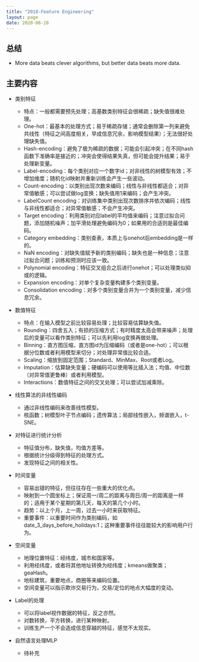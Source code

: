 ```yaml
---
title: "2018-Feature Engineering"
layout: page
date: 2020-06-28
---
```


## 总结

- More data beats clever algorithms, but better data beats more data. 

## 主要内容

- 类别特征
    - 特点：一般都需要预先处理；高基数类别特征会很稀疏；缺失值很难处理。
    - One-hot：最基本的处理方式；易于稀疏存储；通常会删除第一列来避免共线性（特征之间高度相关，早成信息冗余，影响模型结果）；无法很好处理缺失值。
    - Hash-encoding：避免了极为稀疏的数据；可能会引起冲突；在不同hash函数下准确率是接近的；冲突会使得结果失真，但可能会提升结果；易于处理新变量。
    - Label-encoding：每个类别对应一个数字id；对非线性的树模型有效；不增加维度；随机化id映射并重新训练会产生一些波动。
    - Count-encoding：以类别出现次数来编码；线性与非线性都适合；对异常值敏感；可以尝试做log变换；缺失值用1来编码；会产生冲突。
    - LabelCount encoding：对训练集中类别出现次数排序并依次编码；线性与非线性都适合；对异常值敏感；不会产生冲突。
    - Target encoding：利用类别对应label的平均值来编码；注意过拟合问题，添加随机噪声；加平滑处理避免编码为0；如果用的合适则是最佳编码。
    - Category embedding：类别查表，本质上与onehot后embedding是一样的。
    - NaN encoding：对缺失值赋予新的类别编码；缺失也是一种信息；注意过拟合问题；训练和预测时应该一致。
    - Polynomial encoding：特征交叉组合之后进行onehot；可以处理类似抑或的逻辑。
    - Expansion encoding：对单个复杂变量构建多个类别变量。
    - Consolidation encoding：对多个类别变量合并为一个类别变量，减少信息冗余。

- 数值特征
    - 特点：在输入模型之前比较容易处理；比较容易估算缺失值。
    - Rounding：四舍五入；有损的压缩方式；有时精度太高会带来噪声；处理后的变量可以看作类别特征；可以先利用log变换再做处理。
    - Binning：直方图压缩，直方图id为压缩编码（或者是one-hot）；可以根据分位数或者利用模型来切分；对处理异常值比较合适。
    - Scaling：缩放到固定范围；Standard、MinMax、Root或者Log。
    - Imputation：估算缺失变量；硬编码可以使用等比插入法；均值、中位数（对异常值更鲁棒）或者利用模型。
    - Interactions：数值特征之间的交叉处理；可以尝试加减乘除。
    
- 线性算法的非线性编码
    - 通过非线性编码来改善线性模型。
    - 核函数；树模型叶子节点编码；遗传算法；局部线性嵌入，频谱嵌入，t-SNE。
    
- 对特征进行统计分析
    - 特征值分布，缺失值，均值方差等。
    - 根据统计分级得到特征的处理方式。
    - 发现特征之间的相关性。
    
- 时间变量
    - 容易出错的特征，但往往存在一些重大的优化点。
    - 映射到一个圆坐标上；保证周一/周二的距离与周日/周一的距离是一样的；适用于某个星期的第几天，每天的第几个小时。
    - 趋势：以上个月，上一周，过去一小时来获取特征。
    - 重要事件：以重要时间作为类别编码，如date_3_days_before_holidays:1；这种重要事件往往能较大的影响用户行为。
    
- 空间变量
    - 地理位置特征：经纬度，城市和国家等。
    - 利用经纬度，或者将其他地址转换为经纬度；kmeans做聚类；geaHash。
    - 地标建筑，重要地点，商圈等来编码位置。
    - 空间变量可以指示欺诈交易行为，交易/定位的地点大幅度的变动。
    
- Label的处理
    - 可以将label视作数据的特征，反之亦然。
    - 对数转换，平方转换，进行某种映射。
    - 训练生产一个不会造成信息穿越的特征，感觉不太现实。

- 自然语言处理MLP
    - 待补充
    